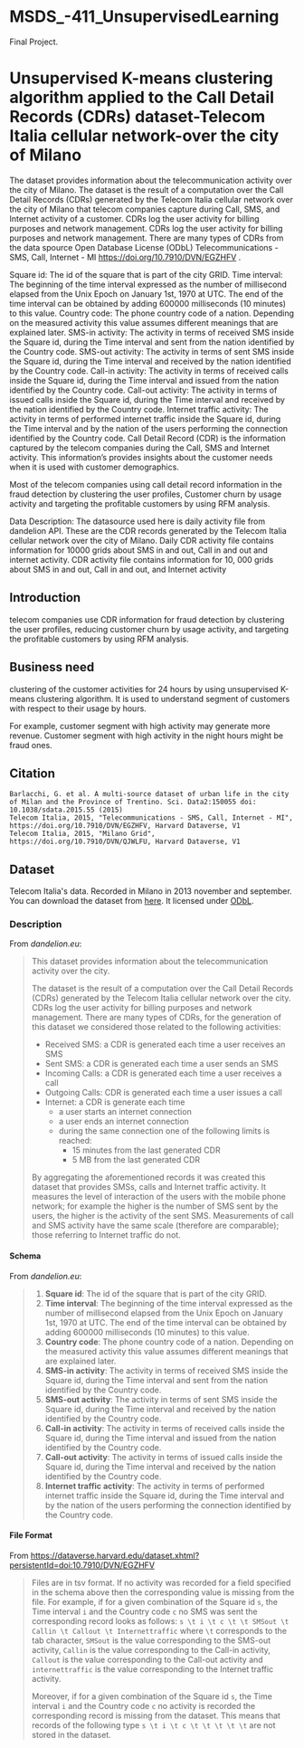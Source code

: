 # MSDS_-411_UnsupervisedLearning
Final Project.
# Unsupervised K-means clustering algorithm applied to the Call Detail Records (CDRs) dataset-Telecom Italia cellular network-over the city of Milano
The dataset provides information about the telecommunication activity over the city of Milano. The dataset is the result of a computation over the Call Detail Records (CDRs) generated by the Telecom Italia cellular network over the city of Milano that telecom companies capture during Call, SMS, and Internet activity of a customer. CDRs log the user activity for billing purposes and network management. CDRs log the user activity for billing purposes and network management. There are many types of CDRs from the data spource Open Database License (ODbL) Telecommunications - SMS, Call, Internet - MI https://doi.org/10.7910/DVN/EGZHFV .

Square id: The id of the square that is part of the city GRID.
Time interval: The beginning of the time interval expressed as the number of millisecond elapsed from the Unix Epoch on January 1st, 1970 at UTC. The end of the time interval can be obtained by adding 600000 milliseconds (10 minutes) to this value.
Country code: The phone country code of a nation. Depending on the measured activity this value assumes different meanings that are explained later.
SMS-in activity: The activity in terms of received SMS inside the Square id, during the Time interval and sent from the nation identified by the Country code.
SMS-out activity: The activity in terms of sent SMS inside the Square id, during the Time interval and received by the nation identified by the Country code.
Call-in activity: The activity in terms of received calls inside the Square id, during the Time interval and issued from the nation identified by the Country code.
Call-out activity: The activity in terms of issued calls inside the Square id, during the Time interval and received by the nation identified by the Country code.
Internet traffic activity: The activity in terms of performed internet traffic inside the Square id, during the Time interval and by the nation of the users performing the connection identified by the Country code.
Call Detail Record (CDR) is the information captured by the telecom companies during the Call, SMS and Internet activity. This information’s provides insights about the customer needs when it is used with customer demographics. 

Most of the telecom companies using call detail record information in the fraud detection by clustering the user profiles, Customer churn by usage activity and targeting the profitable customers by using RFM analysis.

Data Description:
The datasource used here is daily activity file from dandelion API. These are the CDR records generated by the Telecom Italia cellular network over the city of Milano. Daily CDR activity file contains information for 10000 grids about SMS in and out, Call in and out and internet activity.  CDR activity file contains information for 10, 000 grids about SMS in and out, Call in and out, and Internet activity 

## Introduction
telecom companies use CDR information for fraud detection by clustering the user profiles, reducing customer churn by usage activity, and targeting the profitable customers by using RFM analysis.
## Business need
clustering of the customer activities for 24 hours by using unsupervised K-means clustering algorithm. It is used to understand segment of customers with respect to their usage by hours.

For example, customer segment with high activity may generate more revenue. Customer segment with high activity in the night hours might be fraud ones.
## Citation

    Barlacchi, G. et al. A multi-source dataset of urban life in the city of Milan and the Province of Trentino. Sci. Data2:150055 doi: 10.1038/sdata.2015.55 (2015)
    Telecom Italia, 2015, "Telecommunications - SMS, Call, Internet - MI", https://doi.org/10.7910/DVN/EGZHFV, Harvard Dataverse, V1
    Telecom Italia, 2015, "Milano Grid", https://doi.org/10.7910/DVN/QJWLFU, Harvard Dataverse, V1


## Dataset

Telecom Italia's data. Recorded in Milano in 2013 november and september. You can download the dataset from [here](https://dandelion.eu/datamine/open-big-data/). It licensed under [ODbL](https://opendatacommons.org/licenses/odbl/).

### Description

From *dandelion.eu*:

> This dataset provides information about the telecommunication activity over the city.
>
> The dataset is the result of a computation over the Call Detail Records (CDRs) generated by the Telecom Italia cellular network over the city. CDRs log the user activity for billing purposes and network management. There are many types of CDRs, for the generation of this dataset we considered those related to the following activities:
>- Received SMS: a CDR is generated each time a user receives an SMS
>- Sent SMS: a CDR is generated each time a user sends an SMS
>- Incoming Calls: a CDR is generated each time a user receives a call
>- Outgoing Calls: CDR is generated each time a user issues a call
>- Internet: a CDR is generate each time
>	- a user starts an internet connection
>	- a user ends an internet connection
>	- during the same connection one of the following limits is reached:​
>		- 15 minutes from the last generated CDR
>		- 5 MB from the last generated CDR
>
> By aggregating the aforementioned records it was created this dataset that provides SMSs, calls and Internet traffic activity. It measures the level of interaction of the users with the mobile phone network; for example the higher is the number of SMS sent by the users, the higher is the activity of the sent SMS. Measurements of call and SMS activity have the same scale (therefore are comparable); those referring to Internet traffic do not.

#### Schema

From *dandelion.eu*:

>1. **Square id**: The id of the square that is part of the city GRID.
>2. **Time interval**: The beginning of the time interval expressed as the number of millisecond elapsed from the Unix Epoch on January 1st, 1970 at UTC. The end of the time interval can be obtained by adding 600000 milliseconds (10 minutes) to this value.
>3. **Country code**: The phone country code of a nation. Depending on the measured activity this value assumes different meanings that are explained later.
>4. **SMS-in activity**: The activity in terms of received SMS inside the Square id, during the Time interval and sent from the nation identified by the Country code.
>5. **SMS-out activity**: The activity in terms of sent SMS inside the Square id, during the Time interval and received by the nation identified by the Country code.
>6. **Call-in activity**: The activity in terms of received calls inside the Square id, during the Time interval and issued from the nation identified by the Country code.
>7. **Call-out activity**: The activity in terms of issued calls inside the Square id, during the Time interval and received by the nation identified by the Country code.
>8. **Internet traffic activity**: The activity in terms of performed internet traffic inside the Square id, during the Time interval and by the nation of the users performing the connection identified by the Country code.

#### File Format

From https://dataverse.harvard.edu/dataset.xhtml?persistentId=doi:10.7910/DVN/EGZHFV 

>Files are in tsv format. If no activity was recorded for a field specified in the schema above then the corresponding value is missing from the file. For example, if for a given combination of the Square id `s`, the Time interval `i` and the Country code `c` no SMS was sent the corresponding record looks as follows:
>`s \t i \t c \t \t SMSout \t Callin \t Callout \t Internettraffic`
>where `\t` corresponds to the tab character, `SMSout` is the value corresponding to the SMS-out activity, `Callin` is the value corresponding to the Call-in activity, `Callout` is the value corresponding to the Call-out activity and `internettraffic` is the value corresponding to the  Internet traffic activity.
>
>Moreover, if for a given combination of the Square id `s`, the Time interval `i` and the Country code `c` no activity is recorded the corresponding record is missing from the dataset. This means that records of the following type
>`s \t i \t c \t \t \t \t \t`
>are not stored in the dataset.
